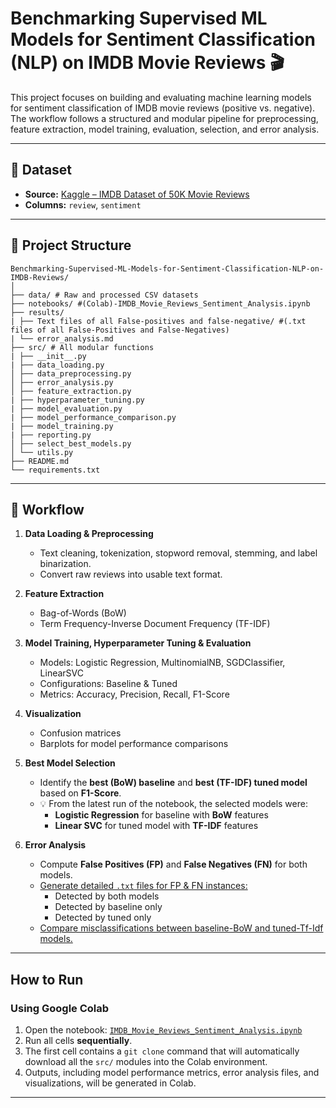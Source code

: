 # Benchmarking Supervised ML Models for Sentiment Classification (NLP) on IMDB Movie Reviews 🎬

This project focuses on building and evaluating machine learning models for sentiment classification of IMDB movie reviews (positive vs. negative). The workflow follows a structured and modular pipeline for preprocessing, feature extraction, model training, evaluation, selection, and error analysis.

---

## 📂 Dataset

- **Source:** [Kaggle – IMDB Dataset of 50K Movie Reviews](https://www.kaggle.com/datasets/lakshmi25npathi/imdb-dataset-of-50k-movie-reviews)  
- **Columns:** `review`, `sentiment`  
---

## 🧰 Project Structure
```
Benchmarking-Supervised-ML-Models-for-Sentiment-Classification-NLP-on-IMDB-Reviews/
│
├── data/ # Raw and processed CSV datasets
├── notebooks/ #(Colab)-IMDB_Movie_Reviews_Sentiment_Analysis.ipynb
├── results/
| ├── Text files of all False-positives and false-negative/ #(.txt files of all False-Positives and False-Negatives)
| └── error_analysis.md 
├── src/ # All modular functions
| ├── __init__.py
| ├── data_loading.py
│ ├── data_preprocessing.py
│ ├── error_analysis.py
│ ├── feature_extraction.py
| ├── hyperparameter_tuning.py
| ├── model_evaluation.py
| ├── model_performance_comparison.py
| ├── model_training.py
| ├── reporting.py
│ ├── select_best_models.py
│ └── utils.py
├── README.md
└── requirements.txt
```
---

## 🔹 Workflow

1. **Data Loading & Preprocessing**  
   - Text cleaning, tokenization, stopword removal, stemming, and label binarization.  
   - Convert raw reviews into usable text format.

2. **Feature Extraction**  
   - Bag-of-Words (BoW)  
   - Term Frequency-Inverse Document Frequency (TF-IDF)

3. **Model Training, Hyperparameter Tuning & Evaluation**  
   - Models: Logistic Regression, MultinomialNB, SGDClassifier, LinearSVC  
   - Configurations: Baseline & Tuned  
   - Metrics: Accuracy, Precision, Recall, F1-Score  

4. **Visualization**  
   - Confusion matrices  
   - Barplots for model performance comparisons

5. **Best Model Selection**  
   - Identify the **best (BoW) baseline** and **best (TF-IDF) tuned model** based on **F1-Score**.  
   - 💡 From the latest run of the notebook, the selected models were:  
     - **Logistic Regression** for baseline with **BoW** features  
     - **Linear SVC** for tuned model with **TF-IDF** features
     
6. **Error Analysis**  
   - Compute **False Positives (FP)** and **False Negatives (FN)** for both models.
   - [Generate detailed `.txt` files for FP & FN instances:](https://github.com/TuliDas/Benchmarking-Supervised-ML-Models-for-Sentiment-Classification-NLP-on-IMDB-Reviews/tree/main/results/Text%20files%20of%20all%20False-positives%20and%20false-negative)
     - Detected by both models
     - Detected by baseline only
     - Detected by tuned only  
   - [Compare misclassifications between baseline-BoW and tuned-Tf-Idf models.](https://github.com/TuliDas/Benchmarking-Supervised-ML-Models-for-Sentiment-Classification-NLP-on-IMDB-Reviews/blob/main/results/error_analysis.md)  

---

## How to Run

### Using Google Colab
1. Open the notebook: [`IMDB_Movie_Reviews_Sentiment_Analysis.ipynb`](notebooks/IMDB_Movie_Reviews_Sentiment_Analysis.ipynb)  
2. Run all cells **sequentially**.  
3. The first cell contains a `git clone` command that will automatically download all the `src/` modules into the Colab environment.  
4. Outputs, including model performance metrics, error analysis files, and visualizations, will be generated in Colab.  
---
